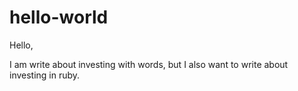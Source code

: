 # hello-world
Hello,

I am write about investing with words, but I also want to write about investing in ruby.
